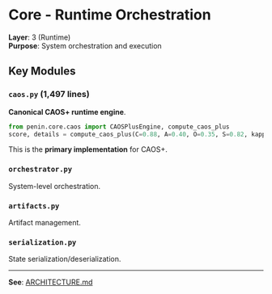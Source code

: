 # Core - Runtime Orchestration

**Layer**: 3 (Runtime)  
**Purpose**: System orchestration and execution  

## Key Modules

### `caos.py` (1,497 lines)
**Canonical CAOS+ runtime engine**.

```python
from penin.core.caos import CAOSPlusEngine, compute_caos_plus
score, details = compute_caos_plus(C=0.88, A=0.40, O=0.35, S=0.82, kappa=20.0)
```

This is the **primary implementation** for CAOS+.

### `orchestrator.py`
System-level orchestration.

### `artifacts.py`
Artifact management.

### `serialization.py`
State serialization/deserialization.

---

**See**: [ARCHITECTURE.md](../ARCHITECTURE.md)
